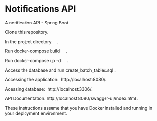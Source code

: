 # Notifications API
A notification API - Spring Boot.


Clone this repository.


In the project directory     .


Run docker-compose build     .


Run docker-compose up -d     .


Access the database and run create_batch_tables.sql .


Accessing the application:  http://localhost:8080/.


Acessing database:  http://localhost:3306/.


API Documentation.
http://localhost:8080/swagger-ui/index.html .


These instructions assume that you have Docker installed and running in your deployment environment.




